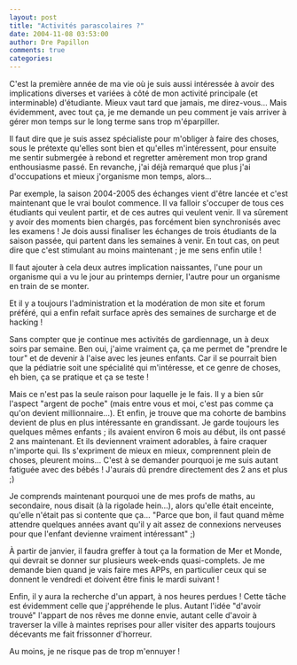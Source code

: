 ```yaml
---
layout: post
title: "Activités parascolaires ?"
date: 2004-11-08 03:53:00
author: Dre Papillon
comments: true
categories: 
---
```



C'est la première année de ma vie où je suis aussi intéressée à avoir des implications diverses et variées à côté de mon activité principale (et interminable) d'étudiante.  Mieux vaut tard que jamais, me direz-vous...  Mais évidemment, avec tout ça, je me demande un peu comment je vais arriver à gérer mon temps sur le long terme sans trop m'éparpiller.

Il faut dire que je suis assez spécialiste pour m'obliger à faire des choses, sous le prétexte qu'elles sont bien et qu'elles m'intéressent, pour ensuite me sentir submergée à rebond et regretter amèrement mon trop grand enthousiasme passé.  En revanche, j'ai déjà remarqué que plus j'ai d'occupations et mieux j'organisme mon temps, alors...

Par exemple, la saison 2004-2005 des échanges vient d'être lancée et c'est maintenant que le vrai boulot commence.  Il va falloir s'occuper de tous ces étudiants qui veulent partir, et de ces autres qui veulent venir.  Il va sûrement y avoir des moments bien chargés, pas forcément bien synchronisés avec les examens !  Je dois aussi finaliser les échanges de trois étudiants de la saison passée, qui partent dans les semaines à venir.  En tout cas, on peut dire que c'est stimulant au moins maintenant ; je me sens enfin utile !

Il faut ajouter à cela deux autres implication naissantes, l'une pour un organisme qui a vu le jour au printemps dernier, l'autre pour un organisme en train de se monter.

Et il y a toujours l'administration et la modération de mon site et forum préféré, qui a enfin refait surface après des semaines de surcharge et de hacking !

Sans compter que je continue mes activités de gardiennage, un à deux soirs par semaine.  Ben oui, j'aime vraiment ça, ça me permet de "prendre le tour" et de devenir à l'aise avec les jeunes enfants.  Car il se pourrait bien que la pédiatrie soit une spécialité qui m'intéresse, et ce genre de choses, eh bien, ça se pratique et ça se teste !

Mais ce n'est pas la seule raison pour laquelle je le fais.  Il y a bien sûr l'aspect "argent de poche" (mais entre vous et moi, c'est pas comme ça qu'on devient millionnaire...).  Et enfin, je trouve que ma cohorte de bambins devient de plus en plus intéressante en grandissant.  Je garde toujours les quelques mêmes enfants ; ils avaient environ 6 mois au début, ils ont passé 2 ans maintenant.  Et ils deviennent vraiment adorables, à faire craquer n'importe qui.  Ils s'expriment de mieux en mieux, comprennent plein de choses, pleurent moins...  C'est à se demander pourquoi je me suis autant fatiguée avec des bébés !  J'aurais dû prendre directement des 2 ans et plus ;)

Je comprends maintenant pourquoi une de mes profs de maths, au secondaire, nous disait (à la rigolade hein...), alors qu'elle était enceinte, qu'elle n'était pas si contente que ça...  "Parce que bon, il faut quand même attendre quelques années avant qu'il y ait assez de connexions nerveuses pour que l'enfant devienne vraiment intéressant" ;)

À partir de janvier, il faudra greffer à tout ça la formation de Mer et Monde, qui devrait se donner sur plusieurs week-ends quasi-complets.  Je me demande bien quand je vais faire mes APPs, en particulier ceux qui se donnent le vendredi et doivent être finis le mardi suivant !

Enfin, il y aura la recherche d'un appart, à nos heures perdues !  Cette tâche est évidemment celle que j'appréhende le plus.  Autant l'idée "d'avoir trouvé" l'appart de nos rêves me donne envie, autant celle d'avoir à traverser la ville à maintes reprises pour aller visiter des apparts toujours décevants me fait frissonner d'horreur.

Au moins, je ne risque pas de trop m'ennuyer !